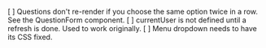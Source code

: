 [ ] Questions don't re-render if you choose the same option twice in a row. See the QuestionForm component.
[ ] currentUser is not defined until a refresh is done. Used to work originally.
[ ] Menu dropdown needs to have its CSS fixed.
